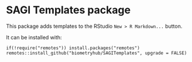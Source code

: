 # SAGI Templates package

This package adds templates to the RStudio `New > R Markdown...` button.

It can be installed with:

```{r eval = FALSE}
if(!require("remotes")) install.packages("remotes") 
remotes::install_github("biometryhub/SAGITemplates", upgrade = FALSE)
```
